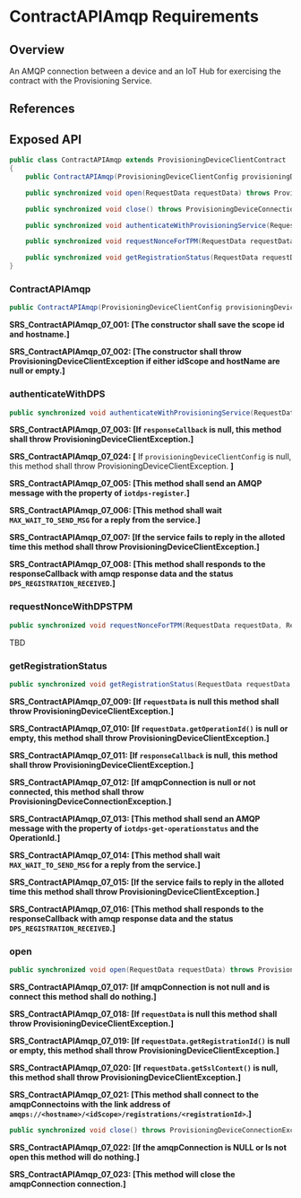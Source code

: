 # ContractAPIAmqp Requirements

## Overview

An AMQP connection between a device and an IoT Hub for exercising the contract with the Provisioning Service.

## References

## Exposed API

```java
public class ContractAPIAmqp extends ProvisioningDeviceClientContract
{
    public ContractAPIAmqp(ProvisioningDeviceClientConfig provisioningDeviceClientConfig) throws ProvisioningDeviceClientException;

    public synchronized void open(RequestData requestData) throws ProvisioningDeviceConnectionException;

    public synchronized void close() throws ProvisioningDeviceConnectionException;

    public synchronized void authenticateWithProvisioningService(RequestData requestData, ResponseCallback responseCallback, Object callbackContext) throws ProvisioningDeviceClientException;

    public synchronized void requestNonceForTPM(RequestData requestData, ResponseCallback responseCallback, Object callbackContext) throws ProvisioningDeviceClientException;

    public synchronized void getRegistrationStatus(RequestData requestData, ResponseCallback responseCallback, Object callbackContext) throws ProvisioningDeviceClientException;
}
```

### ContractAPIAmqp

```java
public ContractAPIAmqp(ProvisioningDeviceClientConfig provisioningDeviceClientConfig) throws ProvisioningDeviceClientException;
```

**SRS_ContractAPIAmqp_07_001: [**The constructor shall save the scope id and hostname.**]**

**SRS_ContractAPIAmqp_07_002: [**The constructor shall throw ProvisioningDeviceClientException if either idScope and hostName are null or empty.**]**

### authenticateWithDPS

```Java
public synchronized void authenticateWithProvisioningService(RequestData requestData, ResponseCallback responseCallback, Object callbackContext) throws ProvisioningDeviceClientException;
```

**SRS_ContractAPIAmqp_07_003: [**If `responseCallback` is null, this method shall throw ProvisioningDeviceClientException.**]**

**SRS_ContractAPIAmqp_07_024: [** If `provisioningDeviceClientConfig` is null, this method shall throw ProvisioningDeviceClientException. **]**

**SRS_ContractAPIAmqp_07_005: [**This method shall send an AMQP message with the property of `iotdps-register`.**]**

**SRS_ContractAPIAmqp_07_006: [**This method shall wait `MAX_WAIT_TO_SEND_MSG` for a reply from the service.**]**

**SRS_ContractAPIAmqp_07_007: [**If the service fails to reply in the alloted time this method shall throw ProvisioningDeviceClientException.**]**

**SRS_ContractAPIAmqp_07_008: [**This method shall responds to the responseCallback with amqp response data and the status `DPS_REGISTRATION_RECEIVED`.**]**

### requestNonceWithDPSTPM

```Java
public synchronized void requestNonceForTPM(RequestData requestData, ResponseCallback responseCallback, Object callbackContext) throws ProvisioningDeviceClientException
```

TBD

### getRegistrationStatus

```Java
public synchronized void getRegistrationStatus(RequestData requestData, ResponseCallback responseCallback, Object callbackContext) throws ProvisioningDeviceClientException
```

**SRS_ContractAPIAmqp_07_009: [**If `requestData` is null this method shall throw ProvisioningDeviceClientException.**]**

**SRS_ContractAPIAmqp_07_010: [**If `requestData.getOperationId()` is null or empty, this method shall throw ProvisioningDeviceClientException.**]**

**SRS_ContractAPIAmqp_07_011: [**If `responseCallback` is null, this method shall throw ProvisioningDeviceClientException.**]**

**SRS_ContractAPIAmqp_07_012: [**If amqpConnection is null or not connected, this method shall throw ProvisioningDeviceConnectionException.**]**

**SRS_ContractAPIAmqp_07_013: [**This method shall send an AMQP message with the property of `iotdps-get-operationstatus` and the OperationId.**]**

**SRS_ContractAPIAmqp_07_014: [**This method shall wait `MAX_WAIT_TO_SEND_MSG` for a reply from the service.**]**

**SRS_ContractAPIAmqp_07_015: [**If the service fails to reply in the alloted time this method shall throw ProvisioningDeviceClientException.**]**

**SRS_ContractAPIAmqp_07_016: [**This method shall responds to the responseCallback with amqp response data and the status `DPS_REGISTRATION_RECEIVED`.**]**

### open

```Java
public synchronized void open(RequestData requestData) throws ProvisioningDeviceConnectionException
```

**SRS_ContractAPIAmqp_07_017: [**If amqpConnection is not null and is connect this method shall do nothing.**]**

**SRS_ContractAPIAmqp_07_018: [**If `requestData` is null this method shall throw ProvisioningDeviceClientException.**]**

**SRS_ContractAPIAmqp_07_019: [**If `requestData.getRegistrationId()` is null or empty, this method shall throw ProvisioningDeviceClientException.**]**

**SRS_ContractAPIAmqp_07_020: [**If `requestData.getSslContext()` is null, this method shall throw ProvisioningDeviceClientException.**]**

**SRS_ContractAPIAmqp_07_021: [**This method shall connect to the amqpConnectoins with the link address of `amqps://<hostname>/<idScope>/registrations/<registrationId>`.**]**

```Java
public synchronized void close() throws ProvisioningDeviceConnectionException
```

**SRS_ContractAPIAmqp_07_022: [**If the amqpConnection is NULL or Is not open this method will do nothing.**]**

**SRS_ContractAPIAmqp_07_023: [**This method will close the amqpConnection connection.**]**
